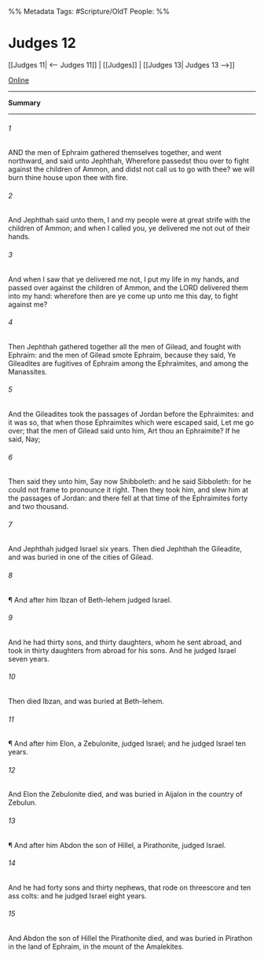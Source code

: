 

%% Metadata
Tags: #Scripture/OldT
People: 
%%
# Judges 12
[[Judges 11| <-- Judges 11]] | [[Judges]] | [[Judges 13| Judges 13 -->]]

[Online](https://churchofjesuschrist.org/study/scriptures/ot/judg/12?lang=eng)

---
__Summary__



---

###### 1
AND the men of Ephraim gathered themselves together, and went northward, and said unto Jephthah, Wherefore passedst thou over to fight against the children of Ammon, and didst not call us to go with thee?  we will burn thine house upon thee with fire.
###### 2
And Jephthah said unto them, I and my people were at great strife with the children of Ammon; and when I called you, ye delivered me not out of their hands.
###### 3
And when I saw that ye delivered me not, I put my life in my hands, and passed over against the children of Ammon, and the LORD delivered them into my hand: wherefore then are ye come up unto me this day, to fight against me?
###### 4
Then Jephthah gathered together all the men of Gilead, and fought with Ephraim: and the men of Gilead smote Ephraim, because they said, Ye Gileadites are fugitives of Ephraim among the Ephraimites, and among the Manassites.
###### 5
And the Gileadites took the passages of Jordan before the Ephraimites: and it was so, that when those Ephraimites which were escaped said, Let me go over; that the men of Gilead said unto him, Art thou an Ephraimite?  If he said, Nay;
###### 6
Then said they unto him, Say now Shibboleth: and he said Sibboleth: for he could not frame to pronounce it right.  Then they took him, and slew him at the passages of Jordan: and there fell at that time of the Ephraimites forty and two thousand.
###### 7
And Jephthah judged Israel six years.  Then died Jephthah the Gileadite, and was buried in one of the cities of Gilead.
###### 8
¶ And after him Ibzan of Beth-lehem judged Israel.
###### 9
And he had thirty sons, and thirty daughters, whom he sent abroad, and took in thirty daughters from abroad for his sons.  And he judged Israel seven years.
###### 10
Then died Ibzan, and was buried at Beth-lehem.
###### 11
¶ And after him Elon, a Zebulonite, judged Israel; and he judged Israel ten years.
###### 12
And Elon the Zebulonite died, and was buried in Aijalon in the country of Zebulun.
###### 13
¶ And after him Abdon the son of Hillel, a Pirathonite, judged Israel.
###### 14
And he had forty sons and thirty nephews, that rode on threescore and ten ass colts: and he judged Israel eight years.
###### 15
And Abdon the son of Hillel the Pirathonite died, and was buried in Pirathon in the land of Ephraim, in the mount of the Amalekites.



